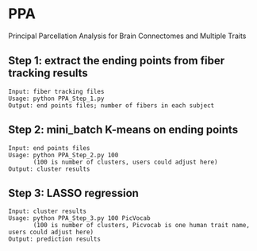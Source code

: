# PPA
Principal Parcellation Analysis for Brain Connectomes and Multiple Traits

## Step 1: extract the ending points from fiber tracking results
```
Input: fiber tracking files
Usage: python PPA_Step_1.py
Output: end points files; number of fibers in each subject
```

## Step 2: mini_batch K-means on ending points
```
Input: end points files
Usage: python PPA_Step_2.py 100
       (100 is number of clusters, users could adjust here)
Output: cluster results
```

## Step 3: LASSO regression
```
Input: cluster results
Usage: python PPA_Step_3.py 100 PicVocab
       (100 is number of clusters, Picvocab is one human trait name, users could adjust here)
Output: prediction results
```
